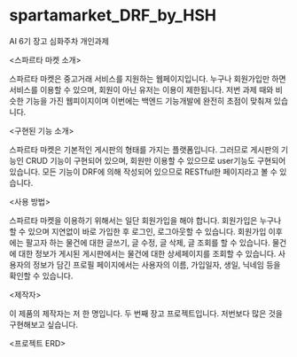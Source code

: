 # spartamarket_DRF_by_HSH
AI 6기 장고 심화주차 개인과제

<스파르타 마켓 소개>

스파르타 마켓은 중고거래 서비스를 지원하는 웹페이지입니다. 누구나 회원가입만 하면 서비스를 이용할 수 있으며, 회원이 아닌 유저는 이용이 제한됩니다.
저번 과제 때와 비슷한 기능을 가진 웹피이지이며 이번에는 백엔드 기능개발에 완전히 초점이 맞춰져 있습니다.

<구현된 기능 소개>

스파르타 마켓은 기본적인 게시판의 형태를 가지는 플랫폼입니다.
그러므로 게시판의 기능인 CRUD 기능이 구현되어 있으며, 회원만 이용할 수 있으므로 user기능도 구현되어 있습니다.
모든 기능이 DRF에 의해 작성되어 있으므로 RESTful한 페이지라고 볼 수 있습니다.


<사용 방법>

스파르타 마켓을 이용하기 위해서는 일단 회원가입을 해야 합니다. 회원가입은 누구나 할 수 있으며 지연없이 바로 가입한 후 로그인, 로그아웃할 수 있습니다.
회원가입 이후에는 팔고자 하는 물건에 대한 글쓰기, 글 수정, 글 삭제, 글 조회를 할 수 있습니다.
물건에 대한 정보가 게시된 게시판에서는 물건에 대한 상세페이지를 조회할 수 있습니다.
사용자의 정보가 담긴 프로필 페이지에서는 사용자의 이름, 가입일자, 생일, 닉네임 등을 확인할 수 있습니다.

<제작자>

이 제품의 제작자는 저 한 명입니다. 두 번째 장고 프로젝트입니다.
저번보다 많은 것을 구현해보고 싶습니다.


<프로젝트 ERD>

